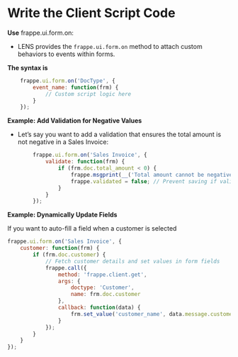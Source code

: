 # Write the Client Script Code

**Use** frappe.ui.form.on:

-   LENS provides the `frappe.ui.form.on` method to attach custom behaviors to events within forms.

**The syntax is**
```javascript
    frappe.ui.form.on('DocType', {
        event_name: function(frm) {
            // Custom script logic here
        }
    });
```
**Example: Add Validation for Negative Values**

-   Let’s say you want to add a validation that ensures the total amount is not negative in a Sales Invoice:
```javascript
        frappe.ui.form.on('Sales Invoice', {
            validate: function(frm) {
                if (frm.doc.total_amount < 0) {
                    frappe.msgprint(__('Total amount cannot be negative'));
                    frappe.validated = false; // Prevent saving if validation fails
                }
            }
        });
  ```

 

**Example: Dynamically Update Fields**

If you want to auto-fill a field when a customer is selected

``` javascript
frappe.ui.form.on('Sales Invoice', {
    customer: function(frm) {
        if (frm.doc.customer) {
            // Fetch customer details and set values in form fields
            frappe.call({
                method: 'frappe.client.get',
                args: {
                    doctype: 'Customer',
                    name: frm.doc.customer
                },
                callback: function(data) {
                    frm.set_value('customer_name', data.message.customer_name);
                }
            });
        }
    }
});
```




<!--stackedit_data:
eyJoaXN0b3J5IjpbLTIwMzI5NzY4OTEsLTE0NzU0NjIzMjcsLT
E1NTAyMTA1NjksMTU4ODQ0NzU5LDczMDk5ODExNl19
-->